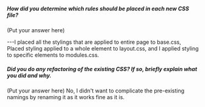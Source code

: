 ##### How did you determine which rules should be placed in each new CSS file?

(Put your answer here)

---I placed all the stylings that are applied to entire page to base.css,
Placed styling applied to a whole element to layout.css,
and I applied styling to specific elements to modules.css.

##### Did you do any refactoring of the existing CSS? If so, briefly explain what you did and why.

(Put your answer here)
No, I didn't want to complicate the pre-existing namings by renaming it as it works fine as it is.